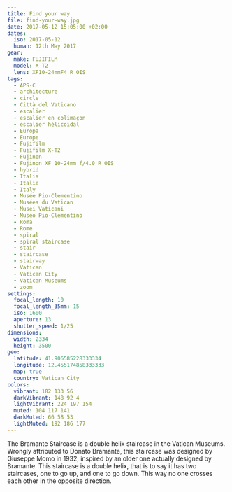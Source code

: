 ```yaml
---
title: Find your way
file: find-your-way.jpg
date: 2017-05-12 15:05:00 +02:00
dates:
  iso: 2017-05-12
  human: 12th May 2017
gear:
  make: FUJIFILM
  model: X-T2
  lens: XF10-24mmF4 R OIS
tags:
  - APS-C
  - architecture
  - circle
  - Città del Vaticano
  - escalier
  - escalier en colimaçon
  - escalier hélicoïdal
  - Europa
  - Europe
  - Fujifilm
  - Fujifilm X-T2
  - Fujinon
  - Fujinon XF 10-24mm f/4.0 R OIS
  - hybrid
  - Italia
  - Italie
  - Italy
  - Musée Pio-Clementino
  - Musées du Vatican
  - Musei Vaticani
  - Museo Pio-Clementino
  - Roma
  - Rome
  - spiral
  - spiral staircase
  - stair
  - staircase
  - stairway
  - Vatican
  - Vatican City
  - Vatican Museums
  - zoom
settings:
  focal_length: 10
  focal_length_35mm: 15
  iso: 1600
  aperture: 13
  shutter_speed: 1/25
dimensions:
  width: 2334
  height: 3500
geo:
  latitude: 41.906585228333334
  longitude: 12.455174858333333
  map: true
  country: Vatican City
colors:
  vibrant: 182 133 56
  darkVibrant: 148 92 4
  lightVibrant: 224 197 154
  muted: 104 117 141
  darkMuted: 66 58 53
  lightMuted: 192 186 177
---
```


The Bramante Staircase is a double helix staircase in the Vatican Museums. Wrongly attributed to Donato Bramante, this staircase was designed by Giuseppe Momo in 1932, inspired by an older one actually designed by Bramante. This staircase is a double helix, that is to say it has two staircases, one to go up, and one to go down. This way no one crosses each other in the opposite direction.
